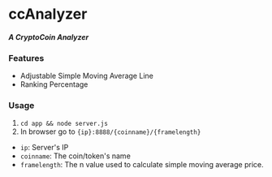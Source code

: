 # ccAnalyzer

#### _A CryptoCoin Analyzer_

### Features
* Adjustable Simple Moving Average Line
* Ranking Percentage

### Usage
1. `cd app && node server.js`
2. In browser go to `{ip}:8888/{coinname}/{framelength}`
  * `ip`: Server's IP
  * `coinname`: The coin/token's name
  * `framelength`: The n value used to calculate simple moving average price.
